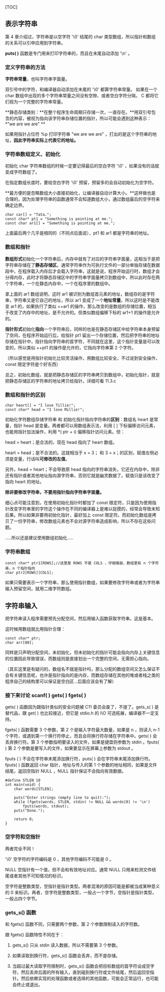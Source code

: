 [TOC]



## 表示字符串

第 4 章介绍过，字符串是以空字符 '\0' 结尾的 char 类型数组，所以指针和数组的关系可以引申应用到字符串。

**puts( )** 函数是专门用来打印字符串的，而且在末尾自动添加 '\n' 。

### 定义字符串的方法

**字符串常量**，也叫字符串字面量。

双引号中的字符，和编译器自动添加在末尾的 '\0' 都算字符串常量。 如果在一个 char 数组中出现的多个字符串常量之间没有空隙、或者空白字符分隔， C 都将它们视为一个完整的字符串常量。

**静态存储类别：**在整个程序生命周期只存储一次，一直存在。**用双引号包含的内容，被视为指向该字符串存储位置的指针，所以可能会遇到这种表示：*"we are we are" **

如果用指针占位符 %p 打印字符串 "we are we are" ，打出的是这个字符串的地址，**因此字符串实际上代表它的地址。**

### 字符串数组定义、初始化

初始化 char 字符串数组的时候一定要记得最后的空白字符 '\0' ，如果没有的话就变成字符数组了。

在指定数组长度时，要给空白字符 '\0' 预留，预留多的会自动初始化为空字符。

**最方便的是忽略数组大小直接初始化，让编译器自动计算大小。**这样做也是合理的，因为处理字符串的函数通常不会知道数组大小，通过数组最后的空字符来确定边界。

```
char car[] = "Tata.";
const char* pt1 = "Something is pointing at me.";
const char ar1[] = "Something is pointing at me.";
```

上面最后两个几乎是相同的（不同点后面说），pt1 和 ar1 都是字符串的地址。

### 数组和指针

**数组形式**初始化一个字符串后，内存中就有了对应的字符串字面量，这相当于是把字符串存储在了**静态存储区**。通常字符串作为可执行文件的一部分单独存储在数据段中，在程序载入内存后才会载入字符串，这就是说，程序开始运行时，数组才会分得内存，此时才将静态存储区中的字符串字面量拷贝到数组中，所以此时存在两个字符串，一个在静态内存中，一个在程序里的数组中。

拿上面的 ar1 数组说明，这时 ar1 被识别为数组首元素的地址，数组存的是字符串，字符串又是它自己的地址，所以 ar1 变成了一个**地址常量**，所以这时是不能改变 ar1 的，如果执行了类似 ++ar1 的操作，那么改变的是数组的存储位置，相当于改变了内存中的地址，是不允许的。但类似数组偏移下标的 ar1+1 的操作是允许的。



**指针形式**初始化**指向**一个字符串后，同样的也是在静态存储区中给字符串本身预留了空间，在程序开始运行后，给指针 pt1 留出一个存储位置，然后把字符串的地址存储在指针中，指针指向字符串的首字符，不同就在这里，这个指针变量是可以改变的，所以类似 ++pt1 的操作是允许的，它指向字符串第 2 个字符。

（所以感觉是用指针初始化比较灵活操作，用数组比较安全，不过说到安全操作，const 限定字符是个好东西）

总之，初始化数组，就是把静态存储区的字符串拷贝到数组中，初始化指针，就是把静态存储区的字符串的地址拷贝给指针。详细可看 11.3.c

### 数组和指针的区别

```
char heart[] = "I love Tillie!";
const char* head = "I love Millie!";
```

初始化字符数组存储字符串 和 初始化指针指向字符串的**区别**：数组名 heart 是常量，指针 head 是变量。两者都可以用数组表示法，利用 [ ] 下标偏移访问元素，也能用指针加法操作，利用 *( ptr + i) 偏移指针访问元素。但：

head = heart；是合法的，现在 head 指向了 heart 数组。

heart = head；是不合法的。这就相当于 x = 3； 和 3 = x；的区别，赋值左侧必须是变量，行话叫**可修改的左值**。

另外，head = heart；不会导致原 head 指向的字符串消失，它还在内存中，除非还有指针或者其他地址指向源字符串，否则它就是幽灵数据了。赋值只是该改变了指向 heart 的地址。

**除非要修改字符串，不要用指针指向字符串字面量。**

细心点可能注意到，在使用初始化指针时都加了 const 限定符，只是因为使用指针改变字符串里的字符这个操作在不同的编译器上是难以捉摸的，经常会导致未知后果。所以如果非要用初始化指针，最好加上 const 限定符。而初始化数组是拷贝了一份字符串，修改数组元素也不会对源字符串造成影响，所以不存在这些问题。

.....所以还是建议使用数组初始化.....

### 字符串数组

```
const char* ptr1[ROWS];//这里是 ROWS 不是 COLS ，仔细推敲，数组里有 n 个字符串，n 个指针指向
char ptr2[ROWS][COLS];
```

如果只需要表示一个字符串，那么使用指针数组，如果要修改字符串或者为字符串输入预留空间，就用二维字符数组。

## 字符串输入

把字符串读入程序需要预先分配空间，然后用输入函数获取字符串。这是基本。

这时候用数组就比用指针合理：

```
const char* ptr;
char arr[80];
```

同样是只声明分配空间，未初始化，但未初始化的指针可能会指向内存上关键信息的位置因此导致错误，而数组则是直接划出一个完整的空间，无需担心指向。

（其实这里是有疑问的，数组名不就是指针吗，那么分配的数组空间又怎么保证不会有关键信息呢，也许是指针指向的是内存，而数组存储在其他的堆或者栈之类的程序自己的结构里可以保证是空白区...后面应该会有了解）

### 接下来讨论 scanf( )  gets( )  fgets( )

gets( ) 函数因为跟指针类似的安全问题被 C11 委员会废了，不提了。gets_s( ) 是替代品，跟 get( ) 也比较接近，但它是 stdio.h 的 I\O 可选拓展，编译器不一定支持。

fgets( ) 函数需要 3 个参数，第 2 个是输入字符最大数量，如果是 n ，则读入 n-1 个字符，或遇到第一个换行符停止，而且会将换行符存储在字符串中。gets( ) 会丢弃换行符。第 3 个参数指明要读入的文件，如果是键盘则参数为 stdin 。fputs( ) 第 2 个参数是要写入的文件，如果要显示在屏幕上参数为 stdout 。

fputs ( ) 不会在字符串末尾添加换行符，puts( ) 会在字符串末尾添加换行符。fputs( ) 函数返回 char 指针，地址与传入的第 1 个参数的地址相同，如果是文件结尾，返回空指针 NULL ，NULL 指针保证不会指向有效数据。

```
#define STLEN 10
int main(void) {
	char words[STLEN];

	puts("Enter strings (empty line to quit):");
	while (fgets(words, STLEN, stdin) != NULL && words[0] != '\n')
		fputs(words, stdout);
	puts("Done.");

	return 0;
}
```

### 空字符和空指针

两者完全不同！

'\0' 空字符的字符编码是 0 ，其他字符编码不可能是 0 。

NULL 空指针有一个值，但不会和有效地址对应。通常 NULL 只用来检测文件结尾或者其他不可知情况的标识。

空字符是整数类型，空指针是指针类型。两者混淆的原因可能是都被当成某种意义的 0 来标识。再者，空字符是整数类型，一般占一个字节，空指针是指针类型，一般占四个字节。

### gets_s() 函数

和 fgets() 函数不同，只需要两个参数，第 2 个参数限制读入的字符数。

跟 fgets() 函数特性不同在于：

1. gets_s() 只从 stdin 读入数据，所以不需要第 3 个参数。

2. 如果读取到换行符，gets_s() 函数会丢弃，而不是存储。
3. 当超过最大读取字符限制时，gets_s() 函数会把目标数组的首字符设成空字符，然后丢弃后面的所有输入，直到碰到换行符或文件结尾，然后返回空指针。然后依赖实现的处理函数或者选择的其他函数，可能会正常运行，也可能会终止或退出。